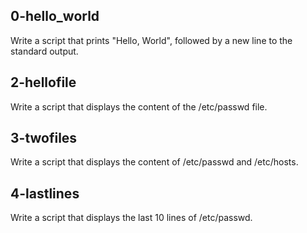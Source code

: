 ## 0-hello_world

Write a script that prints "Hello, World", followed by a new line to the standard output.
## 2-hellofile

Write a script that displays the content of the /etc/passwd file.
## 3-twofiles

Write a script that displays the content of /etc/passwd and /etc/hosts.
## 4-lastlines

Write a script that displays the last 10 lines of /etc/passwd.
